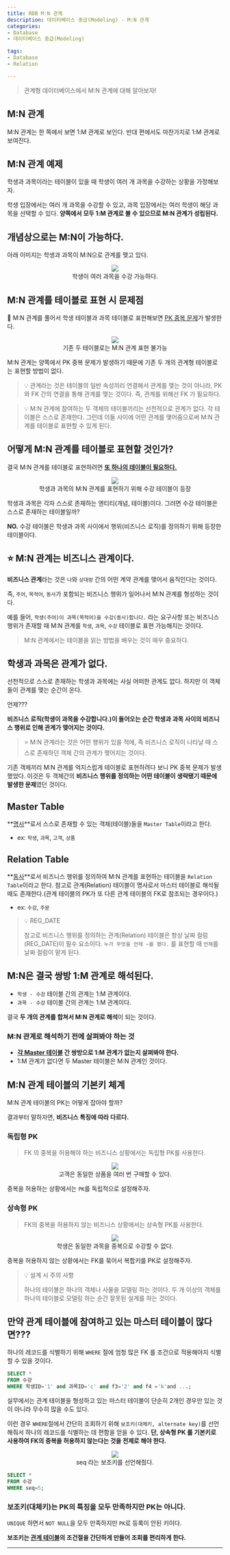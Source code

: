 ```yaml
---
title: RDB M:N 관계
description: 데이터베이스 중급(Modeling) - M:N 관계
categories:
- Database
- 데이터베이스 중급(Modeling)

tags:
- Database
- Relation

---
```


> 관계형 데이터베이스에서 M:N 관계에 대해 알아보자!

<!-- more -->

## M:N 관계

M:N 관계는 한 쪽에서 보면 1:M 관계로 보인다. 반대 편에서도 마찬가지로 1:M 관계로 보여진다.

## M:N 관계 예제

학생과 과목이라는 테이블이 있을 때 학생이 여러 개 과목을 수강하는 상황을 가정해보자.

학생 입장에서는 여러 개 과목을 수강할 수 있고, 과목 입장에서는 여러 학생이 해당 과목을 선택할 수 있다. **양쪽에서 모두 1:M 관계로 볼 수 있으므로 M:N 관계가 성립된다.**

## 개념상으로는 M:N이 가능하다.

아래 이미지는 학생과 과목이 M:N으로 관계를 맺고 있다.

<figure align="center">
<img src="/post_images/Database/M-Nrelation.png">
<figcaption>학생이 여러 과목을 수강 가능하다.</figcaption>
</figure>

## M:N 관계를 테이블로 표현 시 문제점

🚨 M:N 관계를 풀어서 학생 테이블과 과목 테이블로 표현해보면 <u>PK 중복 문제</u>가 발생한다.

<figure align="center">
<img src="/post_images/Database/M-Ntable.png">
<figcaption>기존 두 테이블로는 M:N 관계 표현 불가능</figcaption>
</figure>

M:N 관계는 양쪽에서 PK 중복 문제가 발생하기 때문에 기존 두 개의 관계형 테이블로는 표현할 방법이 없다.

> 💡 관계라는 것은 테이블의 일반 속성끼리 연결해서 관계를 맺는 것이 아니라, PK와 FK 간의 연결을 통해 관계를 맺는 것이다. 즉, 관계를 위해선 FK 가 필요하다.


> 💡 M:N 관계에 참여하는 두 객체의 테이블끼리는 선천적으로 관계가 없다. 각 테이블은 스스로 존재한다. 그런데 이들 사이에 어떤 관계를 맺어줌으로써 M:N 관계를 테이블로 표현할 수 있게 된다.

## 어떻게 M:N 관계를 테이블로 표현할 것인가?

결국 M:N 관계를 테이블로 표현하려면 **<u>또 하나의 테이블이 필요하다.</u>**

<figure align="center">
<img src="/post_images/Database/M-Ntable2.png">
<figcaption>학생과 과목의 M:N 관계를 표현하기 위해 수강 테이블이 등장</figcaption>
</figure>

학생과 과목은 각자 스스로 존재하는 엔티티(개념, 테이블)이다. 그러면 수강 테이블은 스스로 존재하는 테이블일까?

**NO.** 수강 테이블은 학생과 과목 사이에서 행위(비즈니스 로직)를 정의하기 위해 등장한 테이블이다.

## ⭐️ M:N 관계는 비즈니스 관계이다.

**비즈니스 관계**라는 것은 `나`와 `상대방` 간의 어떤 계약 관계를 맺어서 움직인다는 것이다.

즉, `주어`, `목적어`, `동사`가 포함되는 비즈니스 행위가 일어나서 M:N 관계를 형성하는 것이다.

예를 들어, `학생(주어)이 과목(목적어)을 수강(동사)합니다.` 라는 요구사항 또는 비즈니스 행위가 존재할 때 M:N 관계를 `학생`, `과목`, `수강` 테이블로 표현 가능해지는 것이다.

> M:N 관계에서는 테이블을 읽는 방법을 배우는 것이 매우 중요하다.

## 학생과 과목은 관계가 없다.

선천적으로 스스로 존재하는 학생과 과목에는 사실 어떠한 관계도 없다. 하지만 이 객체들이 관계를 맺는 순간이 온다.

언제???

**비즈니스 로직(학생이 과목을 수강합니다.)이 들어오는 순간 학생과 과목 사이의 비즈니스 행위로 인해 관계가 맺어지는 것이다.**

> ⭐️ M:N 관계라는 것은 어떤 행위가 있을 적에, 즉 비즈니스 로직이 나타날 때 스스로 존재하던 객체 간의 관계가 맺어지는 것이다.

기존 객체끼리 M:N 관계를 억지스럽게 테이블로 표현하려다 보니 PK 중복 문제가 발생했었다. 이것은 두 객체간의 **비즈니스 행위를 정의하는 어떤 테이블이 생략됐기 때문에 발생한 문제**였던 것이다.

## Master Table

**<u>명사</u>**로서 스스로 존재할 수 있는 객체(테이블)들을 `Master Table`이라고 한다.

- ex: `학생`, `과목`, `고객`, `상품`

## Relation Table

**<u>동사</u>**로서 비즈니스 행위를 정의하여 M:N 관계를 표현하는 테이블을 `Relation Table`이라고 한다. 참고로 관계(Relation) 테이블이 명사로서 마스터 테이블로 해석될 때도 존재한다.(관계 테이블의 PK가 또 다른 관계 테이블의 FK로 참조되는 경우이다.)

- ex: `수강`, `주문`

> 💡 REG_DATE
>
> 참고로 비즈니스 행위를 정의하는 관계(Relation) 테이블은 항상 날짜 컬럼(REG_DATE)이 필수 요소이다. `누가 무엇을 언제 ~를 했다.` 를 표현할 때 `언제`를 날짜 컬럼이 맡게 된다.

## M:N은 결국 쌍방 1:M 관계로 해석된다.

- `학생 - 수강` 테이블 간의 관계는 1:M 관계이다.
- `과목 - 수강` 테이블 간의 관계는 1:M 관계이다.

결국 **두 개의 관계를 합쳐서 M:N 관계로 해석**이 되는 것이다.

### M:N 관계로 해석하기 전에 살펴봐야 하는 것

- **<u>각 Master 테이블</u> 간 쌍방으로 1:M 관계가 없는지 살펴봐야 한다.**
- 1:M 관계가 없다면 두 Master 테이블은 M:N 관계인 것이다.


## M:N 관계 테이블의 기본키 체계

M:N 관계 테이블의 PK는 어떻게 잡아야 할까?

결과부터 말하자면, **비즈니스 특징에 따라 다르다.**

### 독립형 PK

> FK 의 중복을 허용해야 하는 비즈니스 상황에서는 독립형 PK를 사용한다.

<figure align="center">
<img src="/post_images/Database/independence-pk.png">
<figcaption>고객은 동일한 상품을 여러 번 구매할 수 있다.</figcaption>
</figure>

중복을 허용하는 상황에서는 `PK`를 독립적으로 설정해주자.

### 상속형 PK

> FK의 중복을 허용하지 않는 비즈니스 상황에서는 상속형 PK를 사용한다.

<figure align="center">
<img src="/post_images/Database/inheritance-pk.png">
<figcaption>학생은 동일한 과목을 중복으로 수강할 수 없다.</figcaption>
</figure>

중복을 허용하지 않는 상황에서는 FK를 묶어서 복합키를 PK로 설정해주자.


> 💡 설계 시 주의 사항
>
> 하나의 테이블은 하나의 객체나 사물을 모델링 하는 것이다. 두 개 이상의 객체를 하나의 테이블로 모델링 하는 순간 잘못된 설계를 하는 것이다.


## 만약 관계 테이블에 참여하고 있는 마스터 테이블이 많다면???

하나의 레코드를 식별하기 위해 `WHERE` 절에 엄청 많은 FK 를 조건으로 적용해야지 식별할 수 있을 것이다. 

```sql
SELECT *
FROM 수강
WHERE 학생ID='1' and 과목ID='c' and f3='2' and f4 ='k'and ...;
```

실무에서는 관계 테이블을 형성하고 있는 마스터 테이블이 단순히 2개인 경우만 있는 것이 아니라 무수히 많을 수도 있다.

이런 경우 `WHERE`절에서 간단히 조회하기 위해 `보조키(대체키, alternate key)`를 선언해줘서 하나의 레코드를 식별하는 데 편함을 얻을 수 있다. **단, 상속형 PK 를 기본키로 사용하여 FK의 중복을 허용하지 않는다는 것을 전제로 해야 한다.**

<figure align="center">
<img src="/post_images/Database/M-NalternateKey.png">
<figcaption>seq 라는 보조키를 선언해줬다.</figcaption>
</figure>

```sql
SELECT *
FROM 수강
WHERE seq=5;
```

### 보조키(대체키)는 PK의 특징을 모두 만족하지만 PK는 아니다.

`UNIQUE` 하면서 `NOT NULL`을 모두 만족하지만 `PK`로 등록이 안된 키이다.

**보조키는 <u>관계 테이블</u>의 조건절을 간단하게 만들어 조회를 편리하게 한다.**



---

